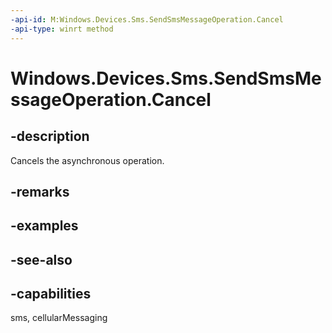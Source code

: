 ----api-id: M:Windows.Devices.Sms.SendSmsMessageOperation.Cancel
-api-type: winrt method
---<!-- Method syntaxpublic void Cancel()--># Windows.Devices.Sms.SendSmsMessageOperation.Cancel## -descriptionCancels the asynchronous operation.## -remarks## -examples## -see-also## -capabilitiessms, cellularMessaging